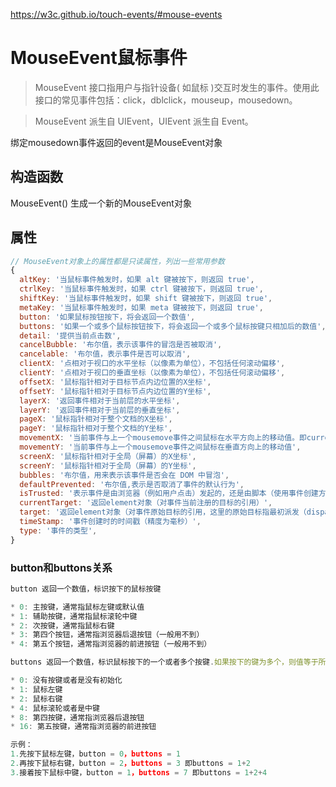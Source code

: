 https://w3c.github.io/touch-events/#mouse-events

# MouseEvent鼠标事件

> MouseEvent 接口指用户与指针设备( 如鼠标 )交互时发生的事件。使用此接口的常见事件包括：click，dblclick，mouseup，mousedown。

> MouseEvent 派生自 UIEvent，UIEvent 派生自 Event。

绑定mousedown事件返回的event是MouseEvent对象

## 构造函数

MouseEvent() 生成一个新的MouseEvent对象

## 属性

```js
// MouseEvent对象上的属性都是只读属性，列出一些常用参数
{
  altKey: '当鼠标事件触发时，如果 alt 键被按下，则返回 true',
  ctrlKey: '当鼠标事件触发时，如果 ctrl 键被按下，则返回 true',
  shiftKey: '当鼠标事件触发时，如果 shift 键被按下，则返回 true',
  metaKey: '当鼠标事件触发时，如果 meta 键被按下，则返回 true',
  button: '如果鼠标按钮按下，将会返回一个数值',
  buttons: '如果一个或多个鼠标按钮按下，将会返回一个或多个鼠标按键只相加后的数值',
  detail: '提供当前点击数',
  cancelBubble: '布尔值，表示该事件的冒泡是否被取消',
  cancelable: '布尔值，表示事件是否可以取消',
  clientX: '点相对于视口的水平坐标（以像素为单位），不包括任何滚动偏移',
  clientY: '点相对于视口的垂直坐标（以像素为单位），不包括任何滚动偏移',
  offsetX: '鼠标指针相对于目标节点内边位置的X坐标',
  offsetY: '鼠标指针相对于目标节点内边位置的Y坐标',
  layerX: '返回事件相对于当前层的水平坐标',
  layerY: '返回事件相对于当前层的垂直坐标',
  pageX: '鼠标指针相对于整个文档的X坐标',
  pageY: '鼠标指针相对于整个文档的Y坐标',
  movementX: '当前事件与上一个mousemove事件之间鼠标在水平方向上的移动值。即currentEvent.movementX = currentEvent.screenX - previousEvent.screenX',
  movementY: '当前事件与上一个mousemove事件之间鼠标在垂直方向上的移动值',
  screenX: '鼠标指针相对于全局（屏幕）的X坐标',
  screenY: '鼠标指针相对于全局（屏幕）的Y坐标',
  bubbles: '布尔值，用来表示该事件是否会在 DOM 中冒泡',
  defaultPrevented: '布尔值,表示是否取消了事件的默认行为',
  isTrusted: '表示事件是由浏览器（例如用户点击）发起的，还是由脚本（使用事件创建方法）发出的',
  currentTarget: '返回element对象（对事件当前注册的目标的引用）',
  target: '返回element对象（对事件原始目标的引用，这里的原始目标指最初派发（dispatch）事件时指定的目标）',
  timeStamp: '事件创建时的时间戳（精度为毫秒）',
  type: '事件的类型',
}
```

### button和buttons关系

```js
button 返回一个数值，标识按下的鼠标按键

* 0: 主按键，通常指鼠标左键或默认值
* 1: 辅助按键，通常指鼠标滚轮中键
* 2: 次按键，通常指鼠标右键
* 3: 第四个按钮，通常指浏览器后退按钮（一般用不到）
* 4: 第五个按钮，通常指浏览器的前进按钮（一般用不到）

buttons 返回一个数值，标识鼠标按下的一个或者多个按键.如果按下的键为多个，则值等于所有按键对应数值进行相加运算的结果

* 0: 没有按键或者是没有初始化
* 1: 鼠标左键
* 2: 鼠标右键
* 4: 鼠标滚轮或者是中键
* 8: 第四按键，通常指浏览器后退按钮
* 16: 第五按键，通常指浏览器的前进按钮

示例：
1.先按下鼠标左键，button = 0，buttons = 1
2.再按下鼠标右键，button = 2，buttons = 3 即buttons = 1+2
3.接着按下鼠标中键，button = 1，buttons = 7 即buttons = 1+2+4
```

